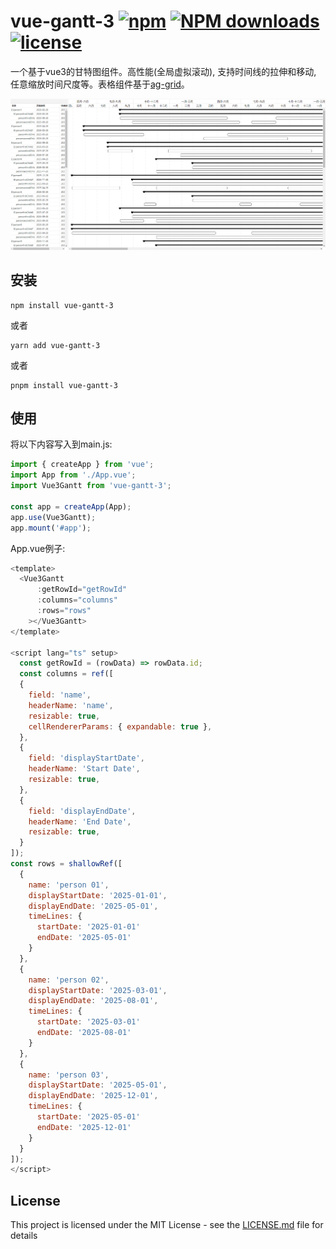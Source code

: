 # vue-gantt-3 [![npm](https://img.shields.io/npm/v/vue-gantt-3.svg)](https://www.npmjs.com/package/vue-gantt-3) [![NPM downloads](https://img.shields.io/npm/dm/vue-gantt-3?style=flat)](https://www.npmjs.com/package/vue-gantt-3) [![license](https://img.shields.io/npm/l/vue-gantt-3.svg?maxAge=2592000)](http://www.opensource.org/licenses/mit-license.php)

一个基于vue3的甘特图组件。高性能(全局虚拟滚动), 支持时间线的拉伸和移动, 任意缩放时间尺度等。表格组件基于[ag-grid](https://github.com/ag-grid/ag-grid)。

<div align="center">
  <img src="./public/gantt-preview.png" alt="gantt preview">
</div>

## 安装

```
npm install vue-gantt-3
```
或者

```
yarn add vue-gantt-3
```
或者

```
pnpm install vue-gantt-3
```

## 使用

将以下内容写入到main.js:

```javascript
import { createApp } from 'vue';
import App from './App.vue';
import Vue3Gantt from 'vue-gantt-3';

const app = createApp(App);
app.use(Vue3Gantt);
app.mount('#app');
```

App.vue例子:

```javascript
<template>
  <Vue3Gantt
      :getRowId="getRowId"
      :columns="columns"
      :rows="rows"
    ></Vue3Gantt>
</template>

<script lang="ts" setup>
  const getRowId = (rowData) => rowData.id;
  const columns = ref([
  {
    field: 'name',
    headerName: 'name',
    resizable: true,
    cellRendererParams: { expandable: true },
  },
  {
    field: 'displayStartDate',
    headerName: 'Start Date',
    resizable: true,
  },
  {
    field: 'displayEndDate',
    headerName: 'End Date',
    resizable: true,
  }
]);
const rows = shallowRef([
  {
    name: 'person 01',
    displayStartDate: '2025-01-01',
    displayEndDate: '2025-05-01',
    timeLines: {
      startDate: '2025-01-01'
      endDate: '2025-05-01'
    }
  },
  {
    name: 'person 02',
    displayStartDate: '2025-03-01',
    displayEndDate: '2025-08-01',
    timeLines: {
      startDate: '2025-03-01'
      endDate: '2025-08-01'
    }
  },
  {
    name: 'person 03',
    displayStartDate: '2025-05-01',
    displayEndDate: '2025-12-01',
    timeLines: {
      startDate: '2025-05-01'
      endDate: '2025-12-01'
    }
  }
]);
</script>
```

## License

This project is licensed under the MIT License - see the [LICENSE.md](LICENSE) file for details